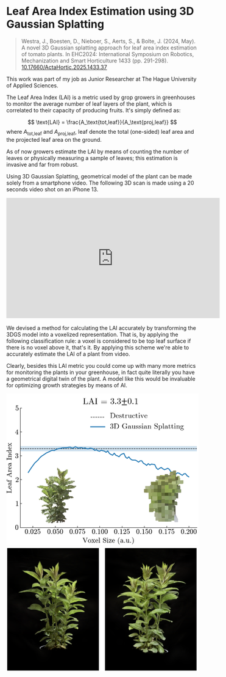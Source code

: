 # Leaf Area Index Estimation using 3D Gaussian Splatting

> Westra, J., Boesten, D., Nieboer, S., Aerts, S., & Bolte, J. (2024, May). A novel 3D Gaussian splatting approach for leaf area index estimation of tomato plants. In EHC2024: International Symposium on Robotics, Mechanization and Smart Horticulture 1433 (pp. 291-298).
> [10.17660/ActaHortic.2025.1433.37](https://http://doi.org/10.17660/ActaHortic.2025.1433.37)

This work was part of my job as Junior Researcher at The Hague University of Applied Sciences.

The Leaf Area Index (LAI) is a metric used by grop growers in greenhouses to monitor the average number of leaf layers of the plant, which is correlated to their capacity of producing fruits. It's simply defined as:

$$
\text{LAI} = \frac{A_\text{tot,leaf}}{A_\text{proj,leaf}}
$$
where $A_\text{tot,leaf}$ and $A_\text{proj,leaf}$, leaf denote the total (one-sided) leaf area and the projected leaf area on the ground.

As of now growers estimate the LAI by means of counting the number of leaves or physically measuring a sample of leaves; this estimation is invasive and far from robust.

Using 3D Gaussian Splatting, geometrical model of the plant can be made solely from a smartphone video. The following 3D scan is made using a 20 seconds video shot on an iPhone 13.

<iframe 
  width="560" 
  height="315" 
  src="https://www.youtube.com/embed/Mzt_i712S9g" 
  title="YouTube video player" 
  frameborder="0"
  allow="accelerometer; autoplay; clipboard-write; encrypted-media; gyroscope; picture-in-picture"
  allowfullscreen>
</iframe>

We devised a method for calculating the LAI accurately by transforming the 3DGS model into a voxelized representation. That is, by applying the following classification rule: a voxel is considered to be top leaf surface if there is no voxel above it, that's it. By applying this scheme we're able to accurately estimate the LAI of a plant from video.

Clearly, besides this LAI metric you could come up with many more metrics for monitoring the plants in your greenhouse, in fact quite literally you have a geometrical digital twin of the plant. A model like this would be invaluable for optimizing growth strategies by means of AI.

![LAI-plot](./assets/LAI-plot.png)
![LAI-plants](./assets/LAI-plants.png)